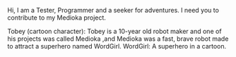 Hi, I am a Tester, Programmer and a seeker for adventures.
I need you to contribute to my Medioka project.

Tobey (cartoon character):
  Tobey is a 10-year old robot maker and one of his projects was called Medioka ,and Medioka was a fast, brave robot made to attract a superhero named WordGirl.
WordGirl:
  A superhero in a cartoon.

